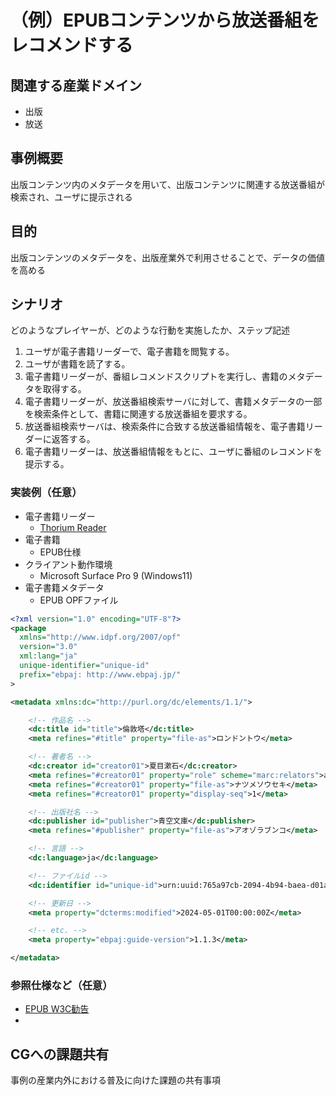 # （例）EPUBコンテンツから放送番組をレコメンドする

## 関連する産業ドメイン
- 出版
- 放送

## 事例概要
出版コンテンツ内のメタデータを用いて、出版コンテンツに関連する放送番組が検索され、ユーザに提示される

## 目的
出版コンテンツのメタデータを、出版産業外で利用させることで、データの価値を高める

## シナリオ
どのようなプレイヤーが、どのような行動を実施したか、ステップ記述

1. ユーザが電子書籍リーダーで、電子書籍を閲覧する。
2. ユーザが書籍を読了する。
3. 電子書籍リーダーが、番組レコメンドスクリプトを実行し、書籍のメタデータを取得する。
4. 電子書籍リーダーが、放送番組検索サーバに対して、書籍メタデータの一部を検索条件として、書籍に関連する放送番組を要求する。
5. 放送番組検索サーバは、検索条件に合致する放送番組情報を、電子書籍リーダーに返答する。
6. 電子書籍リーダーは、放送番組情報をもとに、ユーザに番組のレコメンドを提示する。

### 実装例（任意）

- 電子書籍リーダー
  - [Thorium Reader](https://www.edrlab.org/software/thorium-reader/)
- 電子書籍
  - EPUB仕様
- クライアント動作環境
  - Microsoft Surface Pro 9 (Windows11)
- 電子書籍メタデータ
  - EPUB OPFファイル




```xml
<?xml version="1.0" encoding="UTF-8"?>
<package
  xmlns="http://www.idpf.org/2007/opf"
  version="3.0"
  xml:lang="ja"
  unique-identifier="unique-id"
  prefix="ebpaj: http://www.ebpaj.jp/"
>

<metadata xmlns:dc="http://purl.org/dc/elements/1.1/">

	<!-- 作品名 -->
	<dc:title id="title">倫敦塔</dc:title>
	<meta refines="#title" property="file-as">ロンドントウ</meta>

	<!-- 著者名 -->
	<dc:creator id="creator01">夏目漱石</dc:creator>
	<meta refines="#creator01" property="role" scheme="marc:relators">aut</meta>
	<meta refines="#creator01" property="file-as">ナツメソウセキ</meta>
	<meta refines="#creator01" property="display-seq">1</meta>

	<!-- 出版社名 -->
	<dc:publisher id="publisher">青空文庫</dc:publisher>
	<meta refines="#publisher" property="file-as">アオゾラブンコ</meta>

	<!-- 言語 -->
	<dc:language>ja</dc:language>

	<!-- ファイルid -->
	<dc:identifier id="unique-id">urn:uuid:765a97cb-2094-4b94-baea-d01a2cfc85da</dc:identifier>

	<!-- 更新日 -->
	<meta property="dcterms:modified">2024-05-01T00:00:00Z</meta>

	<!-- etc. -->
	<meta property="ebpaj:guide-version">1.1.3</meta>

</metadata>

```



### 参照仕様など（任意）
- [EPUB W3C勧告](https://www.w3.org/TR/epub-33/)
- 

## CGへの課題共有
事例の産業内外における普及に向けた課題の共有事項

